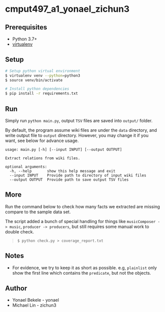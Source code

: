 # cmput497_a1_yonael_zichun3

## Prerequisites

-   Python 3.7+
-   [virtualenv](https://virtualenv.pypa.io/en/latest/installation/)

## Setup

```sh
# Setup python virtual environment
$ virtualenv venv --python=python3
$ source venv/bin/activate

# Install python dependencies
$ pip install -r requirements.txt
```

## Run

Simply run `python main.py`, output `TSV` files are saved into `output/` folder.

By default, the program assume wiki files are under the `data` directory, and write output file to `output` directory. However, you may change it if you want, see below for advance usage.

```
usage: main.py [-h] [--input INPUT] [--output OUTPUT]

Extract relations from wiki files.

optional arguments:
  -h, --help       show this help message and exit
  --input INPUT    Provide path to directory of input wiki files
  --output OUTPUT  Provide path to save output TSV files
```

## More

Run the command below to check how many facts we extracted are missing compare to the sample data set.

The script added a bunch of special handling for things like `musicComposer -> music`, `producer -> producers`, but still requires some manual work to double check.

> `$ python check.py > coverage_report.txt`

## Notes

- For evidence, we try to keep it as short as possible. e.g, `plainlist` only show the first line which contains the `predicate`, but not the objects.

## Author

-   Yonael Bekele - yonael
-   Michael Lin - zichun3
